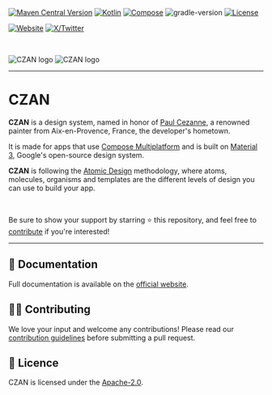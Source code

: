 [![Maven Central Version](https://img.shields.io/maven-central/v/io.github.tweener/czan?color=orange)](https://central.sonatype.com/artifact/io.github.tweener/czan)
[![Kotlin](https://img.shields.io/badge/kotlin-2.1.20-blue.svg?logo=kotlin)](http://kotlinlang.org)
[![Compose](https://img.shields.io/badge/compose-1.7.3-blue.svg?logo=jetpackcompose)](https://www.jetbrains.com/lp/compose-multiplatform)
![gradle-version](https://img.shields.io/badge/gradle-8.11.1-blue?logo=gradle)
[![License](https://img.shields.io/badge/License-Apache%202.0-green.svg)](https://opensource.org/licenses/Apache-2.0)

[![Website](https://img.shields.io/badge/Author-vivienmahe.com-purple)](https://vivienmahe.com/)
[![X/Twitter](https://img.shields.io/twitter/follow/VivienMahe)](https://twitter.com/VivienMahe)

<br>

![CZAN logo](https://github.com/user-attachments/assets/98b75c88-3f92-4b7e-915f-b0fc5b1ddc5a#gh-light-mode-only)
![CZAN logo](https://github.com/user-attachments/assets/2fbcb69a-c6a3-4954-a1eb-d513135bd527#gh-dark-mode-only)

---

# CZAN

**CZAN** is a design system, named in honor of [Paul Cezanne](https://en.wikipedia.org/wiki/Paul_C%C3%A9zanne), a renowned painter from Aix-en-Provence, France, the developer's hometown.

It is made for apps that use [Compose Multiplatform](https://www.jetbrains.com/lp/compose-multiplatform/) and is built on [Material 3](https://m3.material.io/), Google's open-source design system.

**CZAN** is following the [Atomic Design](https://bradfrost.com/blog/post/atomic-web-design/) methodology, where atoms, molecules, organisms and templates are the different levels of design you can
use to build your app.

<br>

Be sure to show your support by starring ⭐️ this repository, and feel free to [contribute](#-contributing) if you're interested!

---

## 📄 Documentation

Full documentation is available on the [official website](https://www.czan.dev/).

## 👨‍💻 Contributing

We love your input and welcome any contributions! Please read our [contribution guidelines](https://github.com/Tweener/czan/blob/master/CONTRIBUTING.md) before submitting a pull request.

## 📜 Licence

CZAN is licensed under the [Apache-2.0](https://github.com/Tweener/czan?tab=Apache-2.0-1-ov-file#readme).
